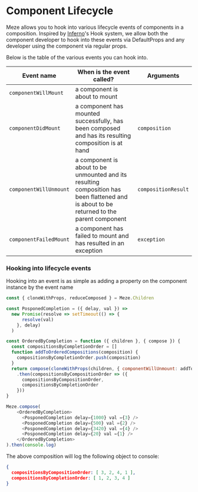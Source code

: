 # Component Lifecycle

Meze allows you to hook into various lifecycle events of components in a composition. Inspired by [Inferno](https://github.com/trueadm/inferno)'s Hook system, we allow both the component developer to hook into these events via DefaultProps and any developer using the component via regular props.

Below is the table of the various events you can hook into.

| Event name | When is the event called? | Arguments |
| ---------- | -------------- | ----------------------- |
| `componentWillMount` | a component is about to mount ||
| `componentDidMount` | a component has mounted successfully, has been composed and has its resulting composition is at hand | `composition` |
| `componentWillUnmount` | a component is about to be unmounted and its resulting composition has been flattened and is about to be returned to the parent component | `compositionResult` |
| `componentFailedMount` | a component has failed to mount and has resulted in an exception | `exception` |

### Hooking into lifecycle events

Hooking into an event is as simple as adding a property on the component instance by the event name

```javascript
const { cloneWithProps, reduceComposed } = Meze.Children

const PosponedCompletion = ({ delay, val }) =>
  new Promise(resolve => setTimeout(() => {
      resolve(val)
    }, delay)
  )

const OrderedByCompletion = function ({ children }, { compose }) {
  const compositionsByCompletionOrder = []
  function addToOrderedCompositions(composition) {
    compositionsByCompletionOrder.push(composition)
  }
  return compose(cloneWithProps(children, { componentWillUnmount: addToOrderedCompositions }))
    .then(compositionsByCompositionOrder => ({
      compositionsByCompositionOrder,
      compositionsByCompletionOrder
    }))
}

Meze.compose(
    <OrderedByCompletion>
      <PosponedCompletion delay={1000} val ={3} />
      <PosponedCompletion delay={500} val ={2} />
      <PosponedCompletion delay={3420} val ={4} />
      <PosponedCompletion delay={20} val ={1} />
    </OrderedByCompletion>
).then(console.log)
```

The above composition will log the following object to console:
```json
{ 
  compositionsByCompositionOrder: [ 3, 2, 4, 1 ],
  compositionsByCompletionOrder: [ 1, 2, 3, 4 ] 
}
```
